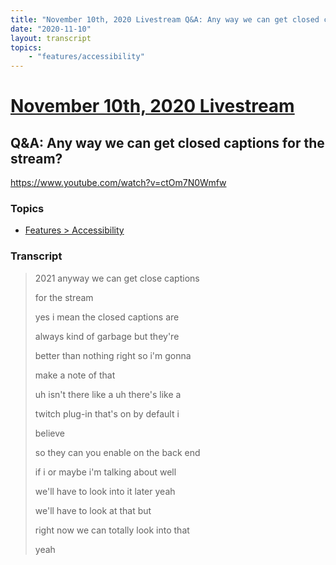```yaml
---
title: "November 10th, 2020 Livestream Q&A: Any way we can get closed captions for the stream?"
date: "2020-11-10"
layout: transcript
topics:
    - "features/accessibility"
---
```

# [November 10th, 2020 Livestream](../2020-11-10.md)
## Q&A: Any way we can get closed captions for the stream?
https://www.youtube.com/watch?v=ctOm7N0Wmfw

### Topics
* [Features > Accessibility](../topics/features/accessibility.md)

### Transcript

> 2021 anyway we can get close captions
>
> for the stream
>
> yes i mean the closed captions are
>
> always kind of garbage but they're
>
> better than nothing right so i'm gonna
>
> make a note of that
>
> uh isn't there like a uh there's like a
>
> twitch plug-in that's on by default i
>
> believe
>
> so they can you enable on the back end
>
> if i or maybe i'm talking about well
>
> we'll have to look into it later yeah
>
> we'll have to look at that but
>
> right now we can totally look into that
>
> yeah
>

